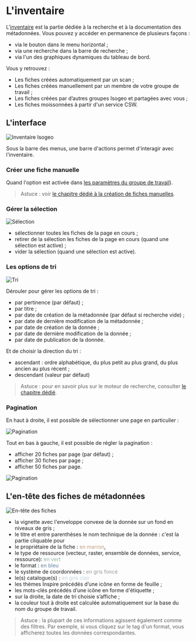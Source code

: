 # L'inventaire

L'[inventaire](https://app.isogeo.com/inventory) est la partie dédiée à la recherche et à la documentation des métadonnées. Vous pouvez y accéder en permanence de plusieurs façons :

* via le bouton dans le menu horizontal ;
* via une recherche dans la barre de recherche ;
* via l'un des graphiques dynamiques du tableau de bord.

Vous y retrouvez :

* Les fiches créées automatiquement par un scan ;
* Les fiches créées manuellement par un membre de votre groupe de travail ;
* Les fiches créées par d’autres groupes Isogeo et partagées avec vous ;
* Les fiches moissonnées à partir d'un service CSW.

## L'interface

![Inventaire Isogeo](/images/inv_global.png "Interface général de l'inventaire Isogeo")

Sous la barre des menus, une barre d'actions permet d'interagir avec l'inventaire.

### Créer une fiche manuelle

Quand l'option est activée dans [les paramètres du groupe de travail](../features/admin/group.html)).

> Astuce : voir [le chapitre dédié à la création de fiches manuelles](../features/documentation/md_new_manual.html).

### Gérer la sélection

![Sélection](images/inv_selection.png "Gérer la sélection")

* sélectionner toutes les fiches de la page en cours ;
* retirer de la sélection les fiches de la page en cours (quand une sélection est active) ;
* vider la sélection (quand une sélection est active).

### Les options de tri

![Tri](/images/inv_order_options.png "Options de tri")

Dérouler pour gérer les options de tri :
* <i class="fa fa-star fa-fw"></i> par pertinence (par défaut) ;
* <i class="fa fa-font fa-fw"></i> par titre ;
* <i class="fa fa-calendar fa-fw text-violet"></i> par date de création de la métadonnée (par défaut si recherche vide) ;
* <i class="fa fa-calendar fa-fw text-danger"></i> par date de dernière modification de la métadonnée ;
* <i class="fa fa-calendar fa-fw text-success"></i> par date de création de la donnée ;
* <i class="fa fa-calendar fa-fw text-info"></i> par date de dernière modification de la donnée ;
* <i class="fa fa-calendar fa-fw text-warning"></i> par date de publication de la donnée.

Et de choisir la direction du tri :
* <i class="fa fa-sort-alpha-asc"></i> ascendant : ordre alphabétique, du plus petit au plus grand, du plus ancien au  plus récent ;
* <i class="fa fa-sort-alpha-desc"></i> descendant (valeur par défaut)

> Astuce : pour en savoir plus sur le moteur de recherche, consulter [le chapitre dédié](../features/inventory/search.html).

### Pagination
En haut à droite, il est possible de sélectionner une page en particulier :

![Pagination](/images/inv_pagination_browse.png "Aller à une page")

Tout en bas à gauche, il est possible de régler la pagination :
*  afficher 20 fiches par page (par défaut) ;
*  afficher 30 fiches par page ;
*  afficher 50 fiches par page.

![Pagination](/images/inv_pagination_display.png "Nombre de fiches par page")

## L'en-tête des fiches de métadonnées

![En-tête des fiches](/images/inv_ressource_header.png "Les informations affichées dans l'en-tête d'une fiche dans l'inventaire")

* la vignette avec l'enveloppe convexe de la donnée sur un fond en niveaux de gris ;
* le titre et entre parenthèses le nom technique de la donnée : c'est la partie cliquable pour
* le propriétaire de la fiche : <span style="color:#C09E7E">en marron</span>,
* le type de ressource (vecteur, raster, ensemble de données, service, ressource): <span style="color:#8FB39B">en vert</span>
* le format : <span style="color:#6480a7">en bleu</span>
* le système de coordonnées : <span style="color:#999">en gris foncé</span>
* le(s) catalogue(s) : <span style="color:#bed3db">en gris clair</span>
* les thèmes Inspire précédés d’une icône en forme de feuille <i class="fa fa-leaf"></i> ;
* les mots-clés précédés d’une icône en forme d'étiquette  <i class="fa fa-tag"></i> ;
* sur la droite, la date de tri choisie s’affiche ;
* la couleur tout à droite est calculée automatiquement sur la base du nom du groupe de travail.

> Astuce : la plupart de ces informations agissent également comme des filtres. Par exemple, si vous cliquez sur le tag d'un format, vous afficherez toutes les données correspondantes.
